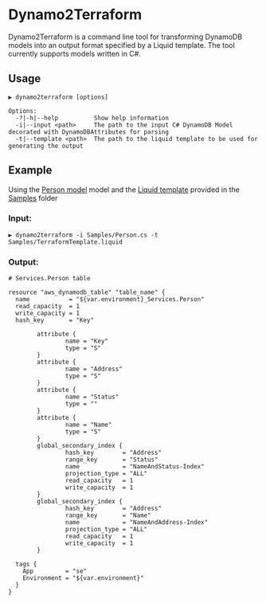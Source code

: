 # Dynamo2Terraform
Dynamo2Terraform is a command line tool for transforming DynamoDB models into an output format specified by a Liquid template.
The tool currently supports models written in C#.

## Usage

```
▶ dynamo2terraform [options]

Options:
  -?|-h|--help          Show help information
  -i|--input <path>     The path to the input C# DynamoDB Model decorated with DynamoDBAttributes for parsing
  -t|--template <path>  The path to the liquid template to be used for generating the output
```

## Example

Using the [Person model](Samples/Person.cs) model and the [Liquid template](Samples/TerraformTemplate.liquid) provided in the [Samples](Samples) folder

### Input:
```
▶ dynamo2terraform -i Samples/Person.cs -t Samples/TerraformTemplate.liquid 
```

### Output:
```
# Services.Person table

resource "aws_dynamodb_table" "table_name" {
  name           = "${var.environment}_Services.Person"
  read_capacity  = 1
  write_capacity = 1
  hash_key       = "Key"

        attribute {
                name = "Key"
                type = "S"
        }
        attribute {
                name = "Address"
                type = "S"
        }
        attribute {
                name = "Status"
                type = ""
        }
        attribute {
                name = "Name"
                type = "S"
        }
        global_secondary_index {
                hash_key        = "Address"
                range_key       = "Status"
                name            = "NameAndStatus-Index"
                projection_type = "ALL"
                read_capacity   = 1
                write_capacity  = 1
        }
        global_secondary_index {
                hash_key        = "Address"
                range_key       = "Name"
                name            = "NameAndAddress-Index"
                projection_type = "ALL"
                read_capacity   = 1
                write_capacity  = 1
        }

  tags {
    App         = "se"
    Environment = "${var.environment}"
  }
}
```

